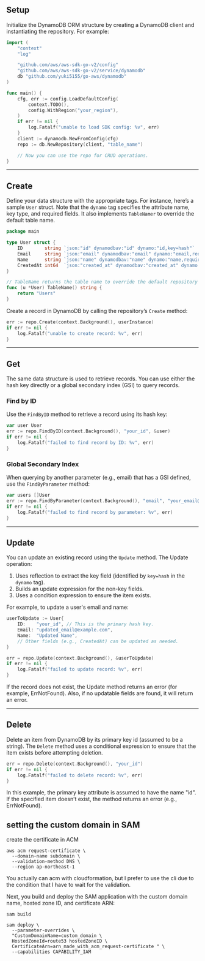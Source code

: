 ## Setup

Initialize the DynamoDB ORM structure by creating a DynamoDB client and instantiating the repository. For example:

```go
import (
    "context"
    "log"

    "github.com/aws/aws-sdk-go-v2/config"
    "github.com/aws/aws-sdk-go-v2/service/dynamodb"
    db "github.com/yuki5155/go-aws/dynamodb"
)

func main() {
    cfg, err := config.LoadDefaultConfig(
        context.TODO(),
        config.WithRegion("your_region"),
    )
    if err != nil {
        log.Fatalf("unable to load SDK config: %v", err)
    }
    client := dynamodb.NewFromConfig(cfg)
    repo := db.NewRepository(client, "table_name")

    // Now you can use the repo for CRUD operations.
}
```

---

## Create

Define your data structure with the appropriate tags. For instance, here’s a sample `User` struct. Note that the `dynamo` tag specifies the attribute name, key type, and required fields. It also implements `TableNamer` to override the default table name.

```go
package main

type User struct {
    ID        string `json:"id" dynamodbav:"id" dynamo:"id,key=hash"`
    Email     string `json:"email" dynamodbav:"email" dynamo:"email,required,index=email-index"`
    Name      string `json:"name" dynamodbav:"name" dynamo:"name,required"`
    CreatedAt int64  `json:"created_at" dynamodbav:"created_at" dynamo:"created_at"`
}

// TableName returns the table name to override the default repository table name.
func (u *User) TableName() string {
    return "Users"
}
```

Create a record in DynamoDB by calling the repository’s `Create` method:

```go
err := repo.Create(context.Background(), userInstance)
if err != nil {
    log.Fatalf("unable to create record: %v", err)
}
```

---

## Get

The same data structure is used to retrieve records. You can use either the hash key directly or a global secondary index (GSI) to query records.

### Find by ID

Use the `FindByID` method to retrieve a record using its hash key:

```go
var user User
err := repo.FindByID(context.Background(), "your_id", &user)
if err != nil {
    log.Fatalf("failed to find record by ID: %v", err)
}
```

### Global Secondary Index

When querying by another parameter (e.g., email) that has a GSI defined, use the `FindByParameter` method:

```go
var users []User
err := repo.FindByParameter(context.Background(), "email", "your_email@example.com", &users)
if err != nil {
    log.Fatalf("failed to find record by parameter: %v", err)
}
```

---

## Update

You can update an existing record using the `Update` method. The Update operation:
1. Uses reflection to extract the key field (identified by `key=hash` in the `dynamo` tag).
2. Builds an update expression for the non-key fields.
3. Uses a condition expression to ensure the item exists.

For example, to update a user's email and name:

```go
userToUpdate := User{
    ID:    "your_id", // This is the primary hash key.
    Email: "updated_email@example.com",
    Name:  "Updated Name",
    // Other fields (e.g., CreatedAt) can be updated as needed.
}

err = repo.Update(context.Background(), &userToUpdate)
if err != nil {
    log.Fatalf("failed to update record: %v", err)
}
```

If the record does not exist, the Update method returns an error (for example, ErrNotFound). Also, if no updatable fields are found, it will return an error.

---

## Delete

Delete an item from DynamoDB by its primary key id (assumed to be a string). The `Delete` method uses a conditional expression to ensure that the item exists before attempting deletion.

```go
err = repo.Delete(context.Background(), "your_id")
if err != nil {
    log.Fatalf("failed to delete record: %v", err)
}
```

In this example, the primary key attribute is assumed to have the name "id". If the specified item doesn’t exist, the method returns an error (e.g., ErrNotFound).



## setting the custom domain in SAM

create the certificate in ACM

```
aws acm request-certificate \
  --domain-name subdomain \
  --validation-method DNS \
  --region ap-northeast-1
```

You actually can acm with cloudformation, but I prefer to use the cli due to the condition that I have to wait for the validation.

Next, you build and deploy the SAM application with the custom domain name, hosted zone ID, and certificate ARN:

```
sam build
```

```
sam deploy \
  --parameter-overrides \
  "CustomDomainName=custom_domain \
  HostedZoneId=route53 hostedZoneID \
  CertificateArn=arn_made_with_acm_request-certificate " \
  --capabilities CAPABILITY_IAM
```